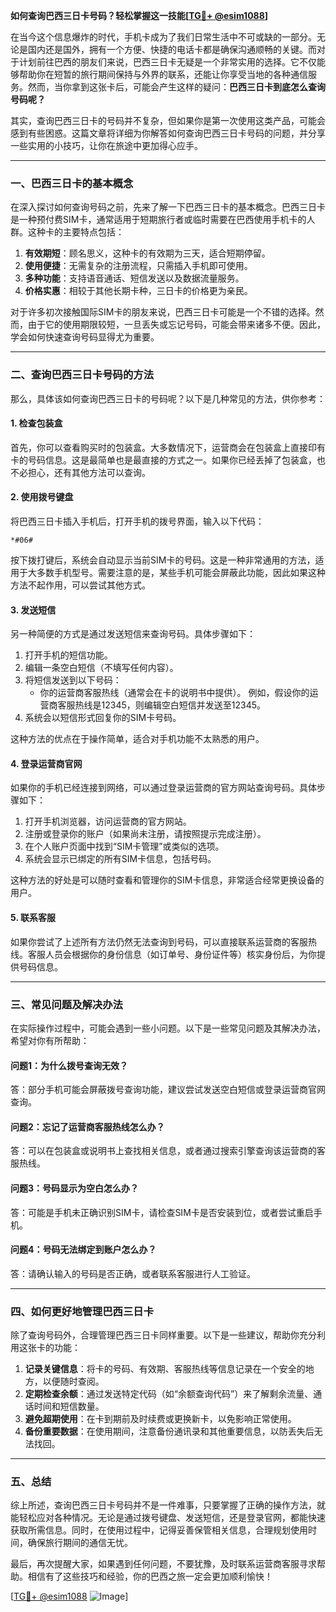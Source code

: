 **如何查询巴西三日卡号码？轻松掌握这一技能[[TG💪+ @esim1088](https://t.me/s/esim1088)]**

在当今这个信息爆炸的时代，手机卡成为了我们日常生活中不可或缺的一部分。无论是国内还是国外，拥有一个方便、快捷的电话卡都是确保沟通顺畅的关键。而对于计划前往巴西的朋友们来说，巴西三日卡无疑是一个非常实用的选择。它不仅能够帮助你在短暂的旅行期间保持与外界的联系，还能让你享受当地的各种通信服务。然而，当你拿到这张卡后，可能会产生这样的疑问：**巴西三日卡到底怎么查询号码呢？**

其实，查询巴西三日卡的号码并不复杂，但如果你是第一次使用这类产品，可能会感到有些困惑。这篇文章将详细为你解答如何查询巴西三日卡号码的问题，并分享一些实用的小技巧，让你在旅途中更加得心应手。

---

### **一、巴西三日卡的基本概念**

在深入探讨如何查询号码之前，先来了解一下巴西三日卡的基本概念。巴西三日卡是一种预付费SIM卡，通常适用于短期旅行者或临时需要在巴西使用手机卡的人群。这种卡的主要特点包括：

1. **有效期短**：顾名思义，这种卡的有效期为三天，适合短期停留。
2. **使用便捷**：无需复杂的注册流程，只需插入手机即可使用。
3. **多种功能**：支持语音通话、短信发送以及数据流量服务。
4. **价格实惠**：相较于其他长期卡种，三日卡的价格更为亲民。

对于许多初次接触国际SIM卡的朋友来说，巴西三日卡可能是一个不错的选择。然而，由于它的使用期限较短，一旦丢失或忘记号码，可能会带来诸多不便。因此，学会如何快速查询号码显得尤为重要。

---

### **二、查询巴西三日卡号码的方法**

那么，具体该如何查询巴西三日卡的号码呢？以下是几种常见的方法，供你参考：

#### **1. 检查包装盒**
首先，你可以查看购买时的包装盒。大多数情况下，运营商会在包装盒上直接印有卡的号码信息。这是最简单也是最直接的方式之一。如果你已经丢掉了包装盒，也不必担心，还有其他方法可以查询。

#### **2. 使用拨号键盘**
将巴西三日卡插入手机后，打开手机的拨号界面，输入以下代码：
```
*#06#
```
按下拨打键后，系统会自动显示当前SIM卡的号码。这是一种非常通用的方法，适用于大多数手机型号。需要注意的是，某些手机可能会屏蔽此功能，因此如果这种方法不起作用，可以尝试其他方式。

#### **3. 发送短信**
另一种简便的方式是通过发送短信来查询号码。具体步骤如下：
1. 打开手机的短信功能。
2. 编辑一条空白短信（不填写任何内容）。
3. 将短信发送到以下号码：
   - 你的运营商客服热线（通常会在卡的说明书中提供）。
   例如，假设你的运营商客服热线是12345，则编辑空白短信并发送至12345。
4. 系统会以短信形式回复你的SIM卡号码。

这种方法的优点在于操作简单，适合对手机功能不太熟悉的用户。

#### **4. 登录运营商官网**
如果你的手机已经连接到网络，可以通过登录运营商的官方网站查询号码。具体步骤如下：
1. 打开手机浏览器，访问运营商的官方网站。
2. 注册或登录你的账户（如果尚未注册，请按照提示完成注册）。
3. 在个人账户页面中找到“SIM卡管理”或类似的选项。
4. 系统会显示已绑定的所有SIM卡信息，包括号码。

这种方法的好处是可以随时查看和管理你的SIM卡信息，非常适合经常更换设备的用户。

#### **5. 联系客服**
如果你尝试了上述所有方法仍然无法查询到号码，可以直接联系运营商的客服热线。客服人员会根据你的身份信息（如订单号、身份证件等）核实身份后，为你提供号码信息。

---

### **三、常见问题及解决办法**

在实际操作过程中，可能会遇到一些小问题。以下是一些常见问题及其解决办法，希望对你有所帮助：

#### **问题1：为什么拨号查询无效？**
答：部分手机可能会屏蔽拨号查询功能，建议尝试发送空白短信或登录运营商官网查询。

#### **问题2：忘记了运营商客服热线怎么办？**
答：可以在包装盒或说明书上查找相关信息，或者通过搜索引擎查询该运营商的客服热线。

#### **问题3：号码显示为空白怎么办？**
答：可能是手机未正确识别SIM卡，请检查SIM卡是否安装到位，或者尝试重启手机。

#### **问题4：号码无法绑定到账户怎么办？**
答：请确认输入的号码是否正确，或者联系客服进行人工验证。

---

### **四、如何更好地管理巴西三日卡**

除了查询号码外，合理管理巴西三日卡同样重要。以下是一些建议，帮助你充分利用这张卡的功能：

1. **记录关键信息**：将卡的号码、有效期、客服热线等信息记录在一个安全的地方，以便随时查阅。
2. **定期检查余额**：通过发送特定代码（如“余额查询代码”）来了解剩余流量、通话时间和短信数量。
3. **避免超期使用**：在卡到期前及时续费或更换新卡，以免影响正常使用。
4. **备份重要数据**：在使用期间，注意备份通讯录和其他重要信息，以防丢失后无法找回。

---

### **五、总结**

综上所述，查询巴西三日卡号码并不是一件难事，只要掌握了正确的操作方法，就能轻松应对各种情况。无论是通过拨号键盘、发送短信，还是登录官网，都能快速获取所需信息。同时，在使用过程中，记得妥善保管相关信息，合理规划使用时间，确保旅行期间的通信无忧。

最后，再次提醒大家，如果遇到任何问题，不要犹豫，及时联系运营商客服寻求帮助。相信有了这些技巧和经验，你的巴西之旅一定会更加顺利愉快！

[[TG💪+ @esim1088](https://t.me/s/esim1088) ![Image](https://i.postimg.cc/4NQfJmqS/Snipaste-2025-05-13-00-14-12.png)]